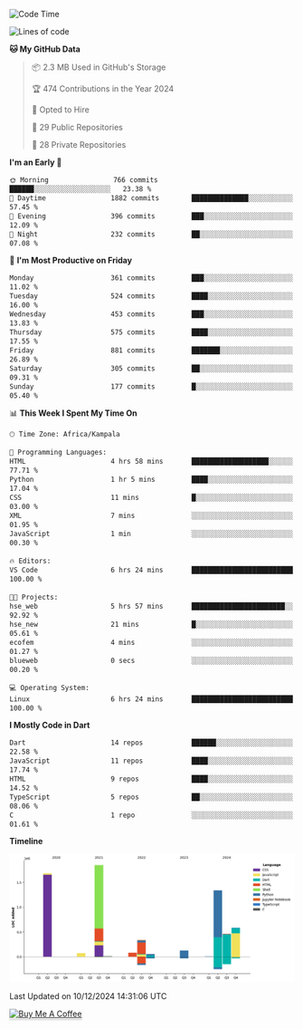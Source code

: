 <!--START_SECTION:waka-->
![Code Time](http://img.shields.io/badge/Code%20Time-920%20hrs%203%20mins-blue)

![Lines of code](https://img.shields.io/badge/From%20Hello%20World%20I%27ve%20Written-6.6%20million%20lines%20of%20code-blue)

**🐱 My GitHub Data** 

> 📦 2.3 MB Used in GitHub's Storage 
 > 
> 🏆 474 Contributions in the Year 2024
 > 
> 💼 Opted to Hire
 > 
> 📜 29 Public Repositories 
 > 
> 🔑 28 Private Repositories 
 > 
**I'm an Early 🐤** 

```text
🌞 Morning                766 commits         ██████░░░░░░░░░░░░░░░░░░░   23.38 % 
🌆 Daytime                1882 commits        ██████████████░░░░░░░░░░░   57.45 % 
🌃 Evening                396 commits         ███░░░░░░░░░░░░░░░░░░░░░░   12.09 % 
🌙 Night                  232 commits         ██░░░░░░░░░░░░░░░░░░░░░░░   07.08 % 
```
📅 **I'm Most Productive on Friday** 

```text
Monday                   361 commits         ███░░░░░░░░░░░░░░░░░░░░░░   11.02 % 
Tuesday                  524 commits         ████░░░░░░░░░░░░░░░░░░░░░   16.00 % 
Wednesday                453 commits         ███░░░░░░░░░░░░░░░░░░░░░░   13.83 % 
Thursday                 575 commits         ████░░░░░░░░░░░░░░░░░░░░░   17.55 % 
Friday                   881 commits         ███████░░░░░░░░░░░░░░░░░░   26.89 % 
Saturday                 305 commits         ██░░░░░░░░░░░░░░░░░░░░░░░   09.31 % 
Sunday                   177 commits         █░░░░░░░░░░░░░░░░░░░░░░░░   05.40 % 
```


📊 **This Week I Spent My Time On** 

```text
🕑︎ Time Zone: Africa/Kampala

💬 Programming Languages: 
HTML                     4 hrs 58 mins       ███████████████████░░░░░░   77.71 % 
Python                   1 hr 5 mins         ████░░░░░░░░░░░░░░░░░░░░░   17.04 % 
CSS                      11 mins             █░░░░░░░░░░░░░░░░░░░░░░░░   03.00 % 
XML                      7 mins              ░░░░░░░░░░░░░░░░░░░░░░░░░   01.95 % 
JavaScript               1 min               ░░░░░░░░░░░░░░░░░░░░░░░░░   00.30 % 

🔥 Editors: 
VS Code                  6 hrs 24 mins       █████████████████████████   100.00 % 

🐱‍💻 Projects: 
hse_web                  5 hrs 57 mins       ███████████████████████░░   92.92 % 
hse_new                  21 mins             █░░░░░░░░░░░░░░░░░░░░░░░░   05.61 % 
ecofem                   4 mins              ░░░░░░░░░░░░░░░░░░░░░░░░░   01.27 % 
blueweb                  0 secs              ░░░░░░░░░░░░░░░░░░░░░░░░░   00.20 % 

💻 Operating System: 
Linux                    6 hrs 24 mins       █████████████████████████   100.00 % 
```

**I Mostly Code in Dart** 

```text
Dart                     14 repos            ██████░░░░░░░░░░░░░░░░░░░   22.58 % 
JavaScript               11 repos            ████░░░░░░░░░░░░░░░░░░░░░   17.74 % 
HTML                     9 repos             ████░░░░░░░░░░░░░░░░░░░░░   14.52 % 
TypeScript               5 repos             ██░░░░░░░░░░░░░░░░░░░░░░░   08.06 % 
C                        1 repo              ░░░░░░░░░░░░░░░░░░░░░░░░░   01.61 % 
```



**Timeline**

![Lines of Code chart](https://raw.githubusercontent.com/drexhacker/drexhacker/main/assets/bar_graph.png)


 Last Updated on 10/12/2024 14:31:06 UTC
<!--END_SECTION:waka-->

<a href="https://www.buymeacoffee.com/drexsoftorg" target="_blank"><img src="https://www.buymeacoffee.com/assets/img/custom_images/orange_img.png" alt="Buy Me A Coffee" style="height: 41px !important;width: 174px !important;box-shadow: 0px 3px 2px 0px rgba(190, 190, 190, 0.5) !important;-webkit-box-shadow: 0px 3px 2px 0px rgba(190, 190, 190, 0.5) !important;" ></a>


<!---
drexhacker/drexhacker is a ✨ special ✨ repository because its `README.md` (this file) appears on your GitHub profile.
You can click the Preview link to take a look at your changes.
--->
